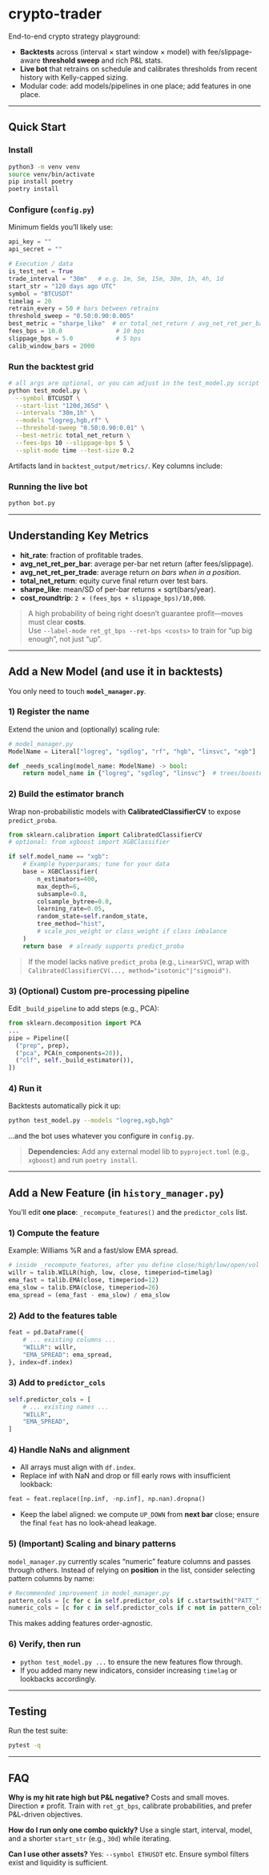 # crypto-trader

End-to-end crypto strategy playground:

* **Backtests** across (interval × start window × model) with fee/slippage-aware **threshold sweep** and rich P\&L stats.
* **Live bot** that retrains on schedule and calibrates thresholds from recent history with Kelly-capped sizing.
* Modular code: add models/pipelines in one place; add features in one place.

---

## Quick Start

### Install

```bash
python3 -m venv venv
source venv/bin/activate
pip install poetry
poetry install
```

### Configure (`config.py`)

Minimum fields you’ll likely use:

```python
api_key = ""
api_secret = ""

# Execution / data
is_test_net = True
trade_interval = "30m"   # e.g. 1m, 5m, 15m, 30m, 1h, 4h, 1d
start_str = "120 days ago UTC"
symbol = "BTCUSDT"
timelag = 20
retrain_every = 50 # bars between retrains
threshold_sweep = "0.50:0.90:0.005"
best_metric = "sharpe_like"  # or total_net_return / avg_net_ret_per_bar
fees_bps = 10.0               # 10 bps
slippage_bps = 5.0            # 5 bps
calib_window_bars = 2000
```

### Run the backtest grid

```bash
# all args are optional, or you can adjust in the test_model.py script's default
python test_model.py \
  --symbol BTCUSDT \
  --start-list "120d,365d" \
  --intervals "30m,1h" \
  --models "logreg,hgb,rf" \
  --threshold-sweep "0.50:0.90:0.01" \
  --best-metric total_net_return \
  --fees-bps 10 --slippage-bps 5 \
  --split-mode time --test-size 0.2
```

Artifacts land in `backtest_output/metrics/`. Key columns include:

### Running the live bot

```bash
python bot.py
```
---


## Understanding Key Metrics

* **hit\_rate**: fraction of profitable trades.
* **avg\_net\_ret\_per\_bar**: average per-bar net return (after fees/slippage).
* **avg\_net\_ret\_per\_trade**: average return *on bars when in a position*.
* **total\_net\_return**: equity curve final return over test bars.
* **sharpe\_like**: mean/SD of per-bar returns × sqrt(bars/year).
* **cost\_roundtrip**: `2 × (fees_bps + slippage_bps)/10,000`.

> A high probability of being right doesn’t guarantee profit—moves must clear **costs**. 
<br>Use `--label-mode ret_gt_bps --ret-bps <costs>` to train for “up big enough”, not just “up”.

---

## Add a New Model (and use it in backtests)

You only need to touch **`model_manager.py`**.

### 1) Register the name

Extend the union and (optionally) scaling rule:

```python
# model_manager.py
ModelName = Literal["logreg", "sgdlog", "rf", "hgb", "linsvc", "xgb"]  # NEW

def _needs_scaling(model_name: ModelName) -> bool:
    return model_name in {"logreg", "sgdlog", "linsvc"}  # trees/boosters usually False
```

### 2) Build the estimator branch

Wrap non-probabilistic models with **CalibratedClassifierCV** to expose `predict_proba`.

```python
from sklearn.calibration import CalibratedClassifierCV
# optional: from xgboost import XGBClassifier

if self.model_name == "xgb":
    # Example hyperparams; tune for your data
    base = XGBClassifier(
        n_estimators=400,
        max_depth=6,
        subsample=0.8,
        colsample_bytree=0.8,
        learning_rate=0.05,
        random_state=self.random_state,
        tree_method="hist",
        # scale_pos_weight or class_weight if class imbalance
    )
    return base  # already supports predict_proba
```

> If the model lacks native `predict_proba` (e.g., `LinearSVC`), wrap with `CalibratedClassifierCV(..., method="isotonic"|"sigmoid")`.

### 3) (Optional) Custom pre-processing pipeline

Edit `_build_pipeline` to add steps (e.g., PCA):

```python
from sklearn.decomposition import PCA
...
pipe = Pipeline([
  ("prep", prep),
  ("pca", PCA(n_components=20)),
  ("clf", self._build_estimator()),
])
```

### 4) Run it

Backtests automatically pick it up:

```bash
python test_model.py --models "logreg,xgb,hgb"
```

…and the bot uses whatever you configure in `config.py`.

> **Dependencies:** Add any external model lib to `pyproject.toml` (e.g., `xgboost`) and run `poetry install`.

---

## Add a New Feature (in `history_manager.py`)

You’ll edit **one place**: `_recompute_features()` and the `predictor_cols` list.

### 1) Compute the feature

Example: Williams %R and a fast/slow EMA spread.

```python
# inside _recompute_features, after you define close/high/low/open/vol
willr = talib.WILLR(high, low, close, timeperiod=timelag)
ema_fast = talib.EMA(close, timeperiod=12)
ema_slow = talib.EMA(close, timeperiod=26)
ema_spread = (ema_fast - ema_slow) / ema_slow
```

### 2) Add to the features table

```python
feat = pd.DataFrame({
    # ... existing columns ...
    "WILLR": willr,
    "EMA_SPREAD": ema_spread,
}, index=df.index)
```

### 3) Add to `predictor_cols`

```python
self.predictor_cols = [
    # ... existing names ...
    "WILLR",
    "EMA_SPREAD",
]
```

### 4) Handle NaNs and alignment

* All arrays must align with `df.index`.
* Replace inf with NaN and drop or fill early rows with insufficient lookback:

```python
feat = feat.replace([np.inf, -np.inf], np.nan).dropna()
```

* Keep the label aligned: we compute `UP_DOWN` from **next bar** close; ensure the final `feat` has no look-ahead leakage.

### 5) (Important) Scaling and binary patterns

`model_manager.py` currently scales “numeric” feature columns and passes through others. Instead of relying on **position** in the list, consider selecting pattern columns by name:

```python
# Recommended improvement in model_manager.py
pattern_cols = [c for c in self.predictor_cols if c.startswith("PATT_")]
numeric_cols = [c for c in self.predictor_cols if c not in pattern_cols]
```

This makes adding features order-agnostic.

### 6) Verify, then run

* `python test_model.py ...` to ensure the new features flow through.
* If you added many new indicators, consider increasing `timelag` or lookbacks accordingly.

---

## Testing

Run the test suite:

```bash
pytest -q
```

---

## FAQ

**Why is my hit rate high but P\&L negative?**  Costs and small moves. Direction ≠ profit. Train with `ret_gt_bps`, calibrate probabilities, and prefer P\&L-driven objectives.

**How do I run only one combo quickly?**  Use a single start, interval, model, and a shorter `start_str` (e.g., `30d`) while iterating.

**Can I use other assets?**  Yes: `--symbol ETHUSDT` etc. Ensure symbol filters exist and liquidity is sufficient.
